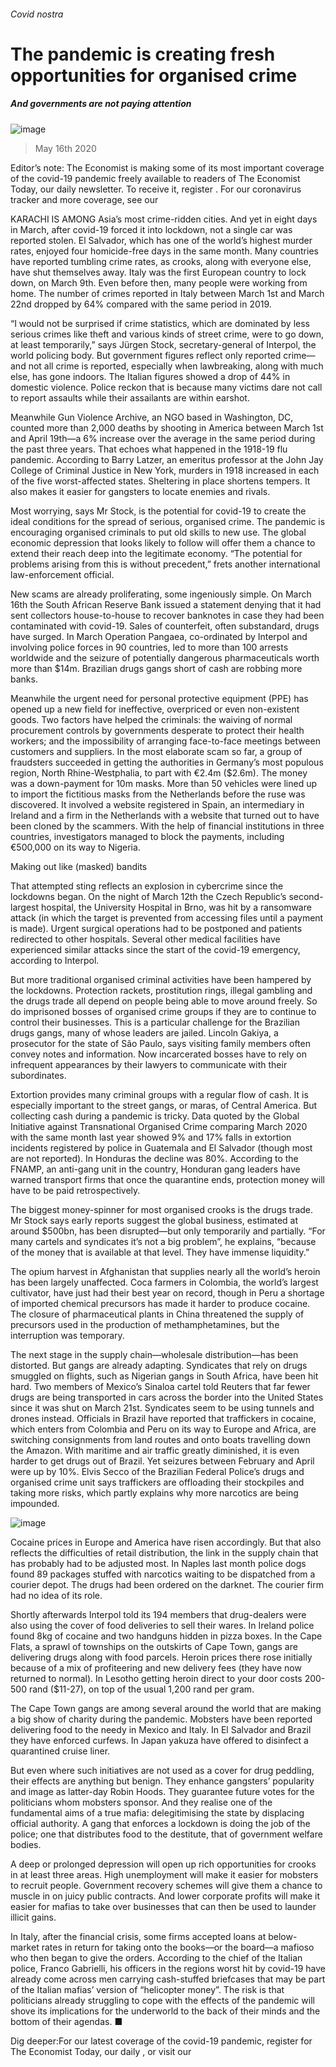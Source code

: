 ###### Covid nostra
# The pandemic is creating fresh opportunities for organised crime 
##### And governments are not paying attention 
![image](images/20200516_IRD001_0.jpg) 
> May 16th 2020 
Editor’s note: The Economist is making some of its most important coverage of the covid-19 pandemic freely available to readers of The Economist Today, our daily newsletter. To receive it, register . For our coronavirus tracker and more coverage, see our 
KARACHI IS AMONG Asia’s most crime-ridden cities. And yet in eight days in March, after covid-19 forced it into lockdown, not a single car was reported stolen. El Salvador, which has one of the world’s highest murder rates, enjoyed four homicide-free days in the same month. Many countries have reported tumbling crime rates, as crooks, along with everyone else, have shut themselves away. Italy was the first European country to lock down, on March 9th. Even before then, many people were working from home. The number of crimes reported in Italy between March 1st and March 22nd dropped by 64% compared with the same period in 2019.
“I would not be surprised if crime statistics, which are dominated by less serious crimes like theft and various kinds of street crime, were to go down, at least temporarily,” says Jürgen Stock, secretary-general of Interpol, the world policing body. But government figures reflect only reported crime—and not all crime is reported, especially when lawbreaking, along with much else, has gone indoors. The Italian figures showed a drop of 44% in domestic violence. Police reckon that is because many victims dare not call to report assaults while their assailants are within earshot.

Meanwhile Gun Violence Archive, an NGO based in Washington, DC, counted more than 2,000 deaths by shooting in America between March 1st and April 19th—a 6% increase over the average in the same period during the past three years. That echoes what happened in the 1918-19 flu pandemic. According to Barry Latzer, an emeritus professor at the John Jay College of Criminal Justice in New York, murders in 1918 increased in each of the five worst-affected states. Sheltering in place shortens tempers. It also makes it easier for gangsters to locate enemies and rivals.
Most worrying, says Mr Stock, is the potential for covid-19 to create the ideal conditions for the spread of serious, organised crime. The pandemic is encouraging organised criminals to put old skills to new use. The global economic depression that looks likely to follow will offer them a chance to extend their reach deep into the legitimate economy. “The potential for problems arising from this is without precedent,” frets another international law-enforcement official.
New scams are already proliferating, some ingeniously simple. On March 16th the South African Reserve Bank issued a statement denying that it had sent collectors house-to-house to recover banknotes in case they had been contaminated with covid-19. Sales of counterfeit, often substandard, drugs have surged. In March Operation Pangaea, co-ordinated by Interpol and involving police forces in 90 countries, led to more than 100 arrests worldwide and the seizure of potentially dangerous pharmaceuticals worth more than $14m. Brazilian drugs gangs short of cash are robbing more banks.
Meanwhile the urgent need for personal protective equipment (PPE) has opened up a new field for ineffective, overpriced or even non-existent goods. Two factors have helped the criminals: the waiving of normal procurement controls by governments desperate to protect their health workers; and the impossibility of arranging face-to-face meetings between customers and suppliers. In the most elaborate scam so far, a group of fraudsters succeeded in getting the authorities in Germany’s most populous region, North Rhine-Westphalia, to part with €2.4m ($2.6m). The money was a down-payment for 10m masks. More than 50 vehicles were lined up to import the fictitious masks from the Netherlands before the ruse was discovered. It involved a website registered in Spain, an intermediary in Ireland and a firm in the Netherlands with a website that turned out to have been cloned by the scammers. With the help of financial institutions in three countries, investigators managed to block the payments, including €500,000 on its way to Nigeria.
Making out like (masked) bandits
That attempted sting reflects an explosion in cybercrime since the lockdowns began. On the night of March 12th the Czech Republic’s second-largest hospital, the University Hospital in Brno, was hit by a ransomware attack (in which the target is prevented from accessing files until a payment is made). Urgent surgical operations had to be postponed and patients redirected to other hospitals. Several other medical facilities have experienced similar attacks since the start of the covid-19 emergency, according to Interpol.
But more traditional organised criminal activities have been hampered by the lockdowns. Protection rackets, prostitution rings, illegal gambling and the drugs trade all depend on people being able to move around freely. So do imprisoned bosses of organised crime groups if they are to continue to control their businesses. This is a particular challenge for the Brazilian drugs gangs, many of whose leaders are jailed. Lincoln Gakiya, a prosecutor for the state of São Paulo, says visiting family members often convey notes and information. Now incarcerated bosses have to rely on infrequent appearances by their lawyers to communicate with their subordinates.
Extortion provides many criminal groups with a regular flow of cash. It is especially important to the street gangs, or maras, of Central America. But collecting cash during a pandemic is tricky. Data quoted by the Global Initiative against Transnational Organised Crime comparing March 2020 with the same month last year showed 9% and 17% falls in extortion incidents registered by police in Guatemala and El Salvador (though most are not reported). In Honduras the decline was 80%. According to the FNAMP, an anti-gang unit in the country, Honduran gang leaders have warned transport firms that once the quarantine ends, protection money will have to be paid retrospectively.
The biggest money-spinner for most organised crooks is the drugs trade. Mr Stock says early reports suggest the global business, estimated at around $500bn, has been disrupted—but only temporarily and partially. “For many cartels and syndicates it’s not a big problem”, he explains, “because of the money that is available at that level. They have immense liquidity.”
The opium harvest in Afghanistan that supplies nearly all the world’s heroin has been largely unaffected. Coca farmers in Colombia, the world’s largest cultivator, have just had their best year on record, though in Peru a shortage of imported chemical precursors has made it harder to produce cocaine. The closure of pharmaceutical plants in China threatened the supply of precursors used in the production of methamphetamines, but the interruption was temporary.
The next stage in the supply chain—wholesale distribution—has been distorted. But gangs are already adapting. Syndicates that rely on drugs smuggled on flights, such as Nigerian gangs in South Africa, have been hit hard. Two members of Mexico’s Sinaloa cartel told Reuters that far fewer drugs are being transported in cars across the border into the United States since it was shut on March 21st. Syndicates seem to be using tunnels and drones instead. Officials in Brazil have reported that traffickers in cocaine, which enters from Colombia and Peru on its way to Europe and Africa, are switching consignments from land routes and onto boats travelling down the Amazon. With maritime and air traffic greatly diminished, it is even harder to get drugs out of Brazil. Yet seizures between February and April were up by 10%. Elvis Secco of the Brazilian Federal Police’s drugs and organised crime unit says traffickers are offloading their stockpiles and taking more risks, which partly explains why more narcotics are being impounded.
![image](images/20200516_IRD002_0.jpg) 

Cocaine prices in Europe and America have risen accordingly. But that also reflects the difficulties of retail distribution, the link in the supply chain that has probably had to be adjusted most. In Naples last month police dogs found 89 packages stuffed with narcotics waiting to be dispatched from a courier depot. The drugs had been ordered on the darknet. The courier firm had no idea of its role.
Shortly afterwards Interpol told its 194 members that drug-dealers were also using the cover of food deliveries to sell their wares. In Ireland police found 8kg of cocaine and two handguns hidden in pizza boxes. In the Cape Flats, a sprawl of townships on the outskirts of Cape Town, gangs are delivering drugs along with food parcels. Heroin prices there rose initially because of a mix of profiteering and new delivery fees (they have now returned to normal). In Lesotho getting heroin direct to your door costs 200-500 rand ($11-27), on top of the usual 1,200 rand per gram.
The Cape Town gangs are among several around the world that are making a big show of charity during the pandemic. Mobsters have been reported delivering food to the needy in Mexico and Italy. In El Salvador and Brazil they have enforced curfews. In Japan yakuza have offered to disinfect a quarantined cruise liner.
But even where such initiatives are not used as a cover for drug peddling, their effects are anything but benign. They enhance gangsters’ popularity and image as latter-day Robin Hoods. They guarantee future votes for the politicians whom mobsters sponsor. And they realise one of the fundamental aims of a true mafia: delegitimising the state by displacing official authority. A gang that enforces a lockdown is doing the job of the police; one that distributes food to the destitute, that of government welfare bodies.
A deep or prolonged depression will open up rich opportunities for crooks in at least three areas. High unemployment will make it easier for mobsters to recruit people. Government recovery schemes will give them a chance to muscle in on juicy public contracts. And lower corporate profits will make it easier for mafias to take over businesses that can then be used to launder illicit gains.
In Italy, after the financial crisis, some firms accepted loans at below-market rates in return for taking onto the books—or the board—a mafioso who then began to give the orders. According to the chief of the Italian police, Franco Gabrielli, his officers in the regions worst hit by covid-19 have already come across men carrying cash-stuffed briefcases that may be part of the Italian mafias’ version of “helicopter money”. The risk is that politicians already struggling to cope with the effects of the pandemic will shove its implications for the underworld to the back of their minds and the bottom of their agendas. ■
Dig deeper:For our latest coverage of the covid-19 pandemic, register for The Economist Today, our daily , or visit our 

